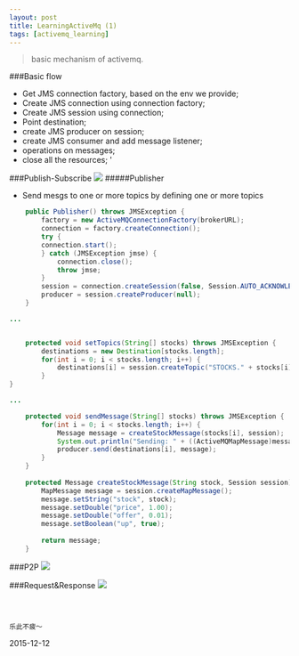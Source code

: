 ```yaml
---
layout: post
title: LearningActiveMq (1)
tags: [activemq_learning]
---
```


>basic mechanism of activemq.


   ###Basic flow
   - Get JMS connection factory, based on the env we provide;
   - Create JMS connection using connection factory;
   - Create JMS session using connection;
   - Point destination;
   - create JMS producer on session;
   - create JMS consumer and add message listener;
   - operations on messages;
   - close all the resources;
   '

###Publish-Subscribe
   ![](http://dl2.iteye.com/upload/attachment/0086/5400/605c3d41-70af-3c3c-8f9d-0077a252964e.jpg)
#####Publisher
- Send mesgs to one or more topics by defining one or more topics

```java
    public Publisher() throws JMSException {  
        factory = new ActiveMQConnectionFactory(brokerURL);  
        connection = factory.createConnection();  
        try {  
        connection.start();  
        } catch (JMSException jmse) {  
            connection.close();  
            throw jmse;  
        }  
        session = connection.createSession(false, Session.AUTO_ACKNOWLEDGE);  
        producer = session.createProducer(null);  
    } 

...


    protected void setTopics(String[] stocks) throws JMSException {  
        destinations = new Destination[stocks.length];  
        for(int i = 0; i < stocks.length; i++) {  
            destinations[i] = session.createTopic("STOCKS." + stocks[i]);  
        }  
} 

...

    protected void sendMessage(String[] stocks) throws JMSException {  
        for(int i = 0; i < stocks.length; i++) {  
            Message message = createStockMessage(stocks[i], session);  
            System.out.println("Sending: " + ((ActiveMQMapMessage)message).getContentMap() + " on destination: " + destinations[i]);  
            producer.send(destinations[i], message);  
        }  
    }  
  
    protected Message createStockMessage(String stock, Session session) throws JMSException {  
        MapMessage message = session.createMapMessage();  
        message.setString("stock", stock);  
        message.setDouble("price", 1.00);  
        message.setDouble("offer", 0.01);  
        message.setBoolean("up", true);  
              
        return message;  
    }  


```

###P2P
   ![](http://dl2.iteye.com/upload/attachment/0086/5406/847f46bb-3d45-3e6f-b663-05669360c5b1.jpg)
   
   ###Request&Response
   ![](http://dl2.iteye.com/upload/attachment/0086/5402/b031376e-2af7-3502-b235-8c4db1ad890f.jpg)
```
    
 
```



	
	乐此不疲～

2015-12-12






































































